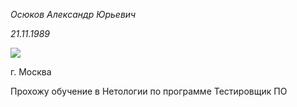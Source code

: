 *Осюков Александр Юрьевич*

_21.11.1989_


<image src="/img/IMG_8233.JPG">



г. Москва


Прохожу обучение в Нетологии по программе Тестировщик ПО

